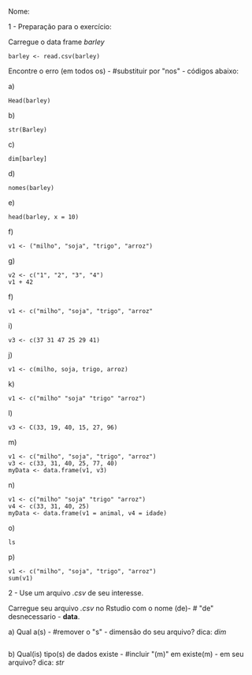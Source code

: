 Nome: 


1 - Preparação para o exercício:

Carregue o data frame *barley*

```
barley <- read.csv(barley)
```

Encontre o erro (em todos os) - #substituir por "nos" - códigos abaixo:

a)

```
Head(barley)
```

b)

```
str(Barley)
```

c)

```
dim[barley]
```

d)

```
nomes(barley)
```

e)

```
head(barley, x = 10)
```

f)

```
v1 <- ("milho", "soja", "trigo", "arroz")
```

g)

```
v2 <- c("1", "2", "3", "4")
v1 + 42
```


f)

```
v1 <- c("milho", "soja", "trigo", "arroz"
```


i)

```
v3 <- c(37 31 47 25 29 41)
```


j)

```
v1 <- c(milho, soja, trigo, arroz)
```

k)

```
v1 <- c("milho" "soja" "trigo" "arroz")
```

l)

```
v3 <- C(33, 19, 40, 15, 27, 96)
```


m)

```
v1 <- c("milho", "soja", "trigo", "arroz")
v3 <- c(33, 31, 40, 25, 77, 40)
myData <- data.frame(v1, v3)
```

n)

```
v1 <- c("milho" "soja" "trigo" "arroz")
v4 <- c(33, 31, 40, 25)
myData <- data.frame(v1 = animal, v4 = idade)
```

o)

```
ls
```

p)

```
v1 <- c("milho", "soja", "trigo", "arroz")
sum(v1)
```


2 - Use um arquivo *.csv* de seu interesse. 

Carregue seu arquivo *.csv* no Rstudio com o nome (de)- # "de" desnecessario - **data**.


a) Qual a(s) - #remover o "s" - dimensão do seu arquivo? dica: *dim*

```

```

b) Qual(is) tipo(s) de dados existe - #incluir "(m)" em existe(m) - em seu arquivo? dica: *str*

```

```
